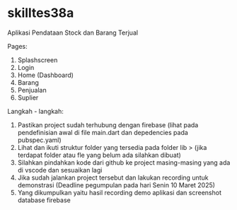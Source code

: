 # skilltes38a

Aplikasi Pendataan Stock dan Barang Terjual 

Pages:
1. Splashscreen
2. Login
3. Home (Dashboard)
4. Barang
5. Penjualan
6. Suplier

Langkah - langkah:
1. Pastikan project sudah terhubung dengan firebase (lihat pada pendefinisian awal di file main.dart dan depedencies pada pubspec.yaml)
2. Lihat dan ikuti struktur folder yang tersedia pada folder lib >  (jika terdapat folder atau fle yang belum ada silahkan dibuat)
3. Silahkan pindahkan kode dari github ke project masing-masing yang ada di vscode dan sesuaikan lagi
4. Jika sudah jalankan project tersebut dan lakukan recording untuk demonstrasi (Deadline pegumpulan pada hari Senin 10 Maret 2025)
5. Yang dikumpulkan yaitu hasil recording demo aplikasi dan screenshot database firebase
